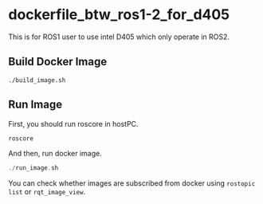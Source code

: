 # dockerfile_btw_ros1-2_for_d405

This is for ROS1 user to use intel D405 which only operate in ROS2.

## Build Docker Image

```./build_image.sh``` 

## Run Image
First, you should run roscore in hostPC.
```c
roscore
```
And then, run docker image.
```c
./run_image.sh
```

You can check whether images are subscribed from docker using ```rostopic list``` or ```rqt_image_view```.
